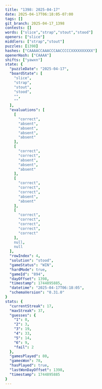 ```yaml
---
title: "1398: 2025-04-17"
date: 2025-04-17T06:18:05-07:00
tags: []
git_branch: 2025-04-17_1398
contests: []
words: ["slice","strap","stout","stood"]
openers: ["slice"]
middlers: ["strap","stout"]
puzzles: [1398]
hashes: ["CAAAACCAAACCCAACCCCCXXXXXXXXXX"]
openerHash: ["CAAAA"]
shifts: ["yawxn"]
state: {
  "puzzleDate": "2025-04-17",
  "boardState": [
    "slice",
    "strap",
    "stout",
    "stood",
    "",
    ""
  ],
  "evaluations": [
    [
      "correct",
      "absent",
      "absent",
      "absent",
      "absent"
    ],
    [
      "correct",
      "correct",
      "absent",
      "absent",
      "absent"
    ],
    [
      "correct",
      "correct",
      "correct",
      "absent",
      "absent"
    ],
    [
      "correct",
      "correct",
      "correct",
      "correct",
      "correct"
    ],
    null,
    null
  ],
  "rowIndex": 4,
  "solution": "stood",
  "gameStatus": "WIN",
  "hardMode": true,
  "gameId": "894",
  "dayOffset": 1398,
  "timestamp": 1744895885,
  "datetime": "2025-04-17T06:18:05",
  "schemaVersion": "0.31.0"
}
stats: {
  "currentStreak": 17,
  "maxStreak": 37,
  "guesses": {
    "1": 0,
    "2": 3,
    "3": 19,
    "4": 33,
    "5": 14,
    "6": 9,
    "fail": 2
  },
  "gamesPlayed": 80,
  "gamesWon": 78,
  "hasPlayed": true,
  "lastWonDayOffset": 1398,
  "timestamp": 1744895885
}
---
```

<!-- more -->
